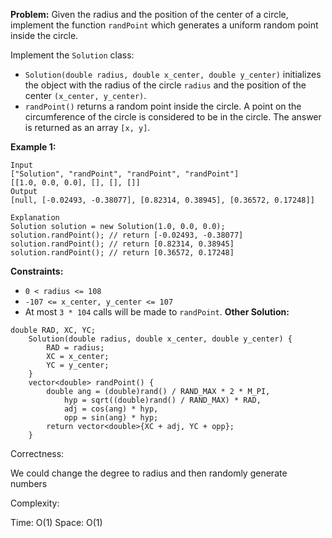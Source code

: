 **Problem:**
Given the radius and the position of the center of a circle, implement the function `randPoint` which generates a uniform random point inside the circle.

Implement the `Solution` class:

- `Solution(double radius, double x_center, double y_center)` initializes the object with the radius of the circle `radius` and the position of the center `(x_center, y_center)`.
- `randPoint()` returns a random point inside the circle. A point on the circumference of the circle is considered to be in the circle. The answer is returned as an array `[x, y]`.

 

**Example 1:**

```
Input
["Solution", "randPoint", "randPoint", "randPoint"]
[[1.0, 0.0, 0.0], [], [], []]
Output
[null, [-0.02493, -0.38077], [0.82314, 0.38945], [0.36572, 0.17248]]

Explanation
Solution solution = new Solution(1.0, 0.0, 0.0);
solution.randPoint(); // return [-0.02493, -0.38077]
solution.randPoint(); // return [0.82314, 0.38945]
solution.randPoint(); // return [0.36572, 0.17248]
```

 

**Constraints:**

- `0 < radius <= 108`
- `-107 <= x_center, y_center <= 107`
- At most `3 * 104` calls will be made to `randPoint`.
**Other Solution:**
```
double RAD, XC, YC;
    Solution(double radius, double x_center, double y_center) {
        RAD = radius;
        XC = x_center;
        YC = y_center;
    }   
    vector<double> randPoint() {
        double ang = (double)rand() / RAND_MAX * 2 * M_PI,
            hyp = sqrt((double)rand() / RAND_MAX) * RAD,
            adj = cos(ang) * hyp,
            opp = sin(ang) * hyp;
        return vector<double>{XC + adj, YC + opp};
    }
```
Correctness:

We could change the degree to radius and then randomly generate numbers

Complexity:

Time: O(1)
Space: O(1)